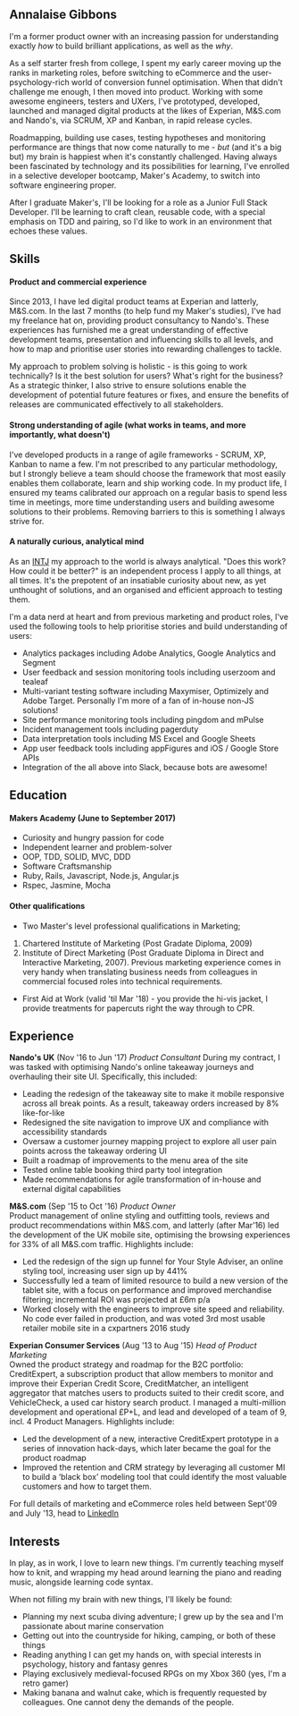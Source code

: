 ## Annalaise Gibbons

I'm a former product owner with an increasing passion for understanding exactly *how* to build brilliant applications, as well as the *why*.

As a self starter fresh from college, I spent my early career moving up the ranks in marketing roles, before switching to eCommerce and the user-psychology-rich world of conversion funnel optimisation. When that didn't challenge me enough, I then moved into product. Working with some awesome engineers, testers and UXers, I've prototyped, developed, launched and managed digital products at the likes of Experian, M&S.com and Nando's, via SCRUM, XP and Kanban, in rapid release cycles.

Roadmapping, building use cases, testing hypotheses and monitoring performance are things that now come naturally to me - *but* (and it's a big but) my brain is happiest when it's constantly challenged. Having always been fascinated by technology and its possibilities for learning, I've enrolled in a selective developer bootcamp, Maker's Academy, to switch into software engineering proper.

After I graduate Maker's, I'll be looking for a role as a Junior Full Stack Developer. I'll be learning to craft clean, reusable code, with a special emphasis on TDD and pairing, so I'd like to work in an environment that echoes these values.

## Skills

#### Product and commercial experience

Since 2013, I have led digital product teams at Experian and latterly, M&S.com. In the last 7 months (to help fund my Maker's studies), I've had my freelance hat on, providing product consultancy to Nando's. These experiences has furnished me a great understanding of effective development teams, presentation and influencing skills to all levels, and how to map and prioritise user stories into rewarding challenges to tackle.

My approach to problem solving is holistic - is this going to work technically? Is it the best solution for users? What's right for the business? As a strategic thinker, I also strive to ensure solutions enable the development of potential future features or fixes, and ensure the benefits of releases are communicated effectively to all stakeholders.

#### Strong understanding of agile (what works in teams, and more importantly, what doesn't)

I've developed products in a range of agile frameworks - SCRUM, XP, Kanban to name a few. I'm not prescribed to any particular methodology, but I strongly believe a team should choose the framework that most easily enables them collaborate, learn and ship working code. In my product life, I ensured my teams calibrated our approach on a regular basis to spend less time in meetings, more time understanding users and building awesome solutions to their problems. Removing barriers to this is something I always strive for.

#### A naturally curious, analytical mind

As an <a href="https://www.16personalities.com/intj-personality">INTJ</a> my approach to the world is always analytical. "Does this work? How could it be better?" is an independent process I apply to all things, at all times. It's the prepotent of an insatiable curiosity about new, as yet unthought of solutions, and an organised and efficient approach to testing them.

I'm a data nerd at heart and from previous marketing and product roles, I've used the following tools to help prioritise stories and build understanding of users:  

- Analytics packages including Adobe Analytics, Google Analytics and Segment
- User feedback and session monitoring tools including userzoom and tealeaf
- Multi-variant testing software including Maxymiser, Optimizely and Adobe Target. Personally I'm more of a fan of in-house non-JS solutions!
- Site performance monitoring tools including pingdom and mPulse
- Incident management tools including pagerduty   
- Data interpretation tools including MS Excel and Google Sheets
- App user feedback tools including appFigures and iOS / Google Store APIs
- Integration of the all above into Slack, because bots are awesome!

## Education

#### Makers Academy (June to September 2017)

- Curiosity and hungry passion for code
- Independent learner and problem-solver
- OOP, TDD, SOLID, MVC, DDD
- Software Craftsmanship
- Ruby, Rails, Javascript, Node.js, Angular.js
- Rspec, Jasmine, Mocha


#### Other qualifications

- Two Master's level professional qualifications in Marketing;
1. Chartered Institute of Marketing (Post Gradate Diploma, 2009)
2. Institute of Direct Marketing (Post Graduate Diploma in Direct and Interactive Marketing, 2007). Previous marketing experience comes in very handy when translating business needs from colleagues in commercial focused roles into technical requirements.

- First Aid at Work (valid 'til Mar '18) - you provide the hi-vis jacket, I provide treatments for papercuts right the way through to CPR.


## Experience

**Nando's UK** (Nov '16 to Jun '17)
*Product Consultant*
During my contract, I was tasked with optimising Nando's online takeaway journeys and overhauling their site UI. Specifically, this included:
- Leading the redesign of the takeaway site to make it mobile responsive across all break points. As a result, takeaway orders increased by 8% like-for-like
- Redesigned the site navigation to improve UX and compliance with accessibility standards
- Oversaw a customer journey mapping project to explore all user pain points across the takeaway ordering UI
- Built a roadmap of improvements to the menu area of the site
- Tested online table booking third party tool integration
- Made recommendations for agile transformation of in-house and external digital capabilities

**M&S.com** (Sep '15 to Oct '16)
*Product Owner*  
Product management of online styling and outfitting tools, reviews and product recommendations within M&S.com, and latterly (after Mar’16) led the development of the UK mobile site, optimising the browsing experiences for 33% of all M&S.com traffic. Highlights include:
- Led the redesign of the sign up funnel for Your Style Adviser, an online styling tool, increasing user sign up by 441%
- Successfully led a team of limited resource to build a new version of the tablet site, with a focus on performance and improved merchandise filtering; incremental ROI was projected at £6m p/a
- Worked closely with the engineers to improve site speed and reliability. No code ever failed in production, and was voted 3rd most usable retailer mobile site in a cxpartners 2016 study

**Experian Consumer Services** (Aug '13 to Aug '15)
*Head of Product Marketing*  
Owned the product strategy and roadmap for the B2C portfolio: CreditExpert, a subscription product that allow members to monitor and improve their Experian Credit Score, CreditMatcher, an intelligent aggregator that matches users to products suited to their credit score, and VehicleCheck, a used car history search product. I managed a multi-million development and operational £P+L, and lead and developed of a team of 9, incl. 4 Product Managers. Highlights include:
- Led the development of a new, interactive CreditExpert prototype in a series of innovation hack-days, which later became the goal for the product roadmap
- Improved the retention and CRM strategy by leveraging all customer MI to build a ‘black box’ modeling tool that could identify the most valuable customers and how to target them.

For full details of marketing and eCommerce roles held between Sept'09 and July '13, head to <a href="https://uk.linkedin.com/in/annalaisegibbons">LinkedIn</a>

## Interests

In play, as in work, I love to learn new things. I'm currently teaching myself how to knit, and wrapping my head around learning the piano and reading music, alongside learning code syntax.

When not filling my brain with new things, I'll likely be found:
- Planning my next scuba diving adventure; I grew up by the sea and I'm passionate about marine conservation
- Getting out into the countryside for hiking, camping, or both of these things
- Reading anything I can get my hands on, with special interests in psychology, history and fantasy genres
- Playing exclusively medieval-focused RPGs on my Xbox 360 (yes, I'm a retro gamer)
- Making banana and walnut cake, which is frequently requested by colleagues. One cannot deny the demands of the people.  
